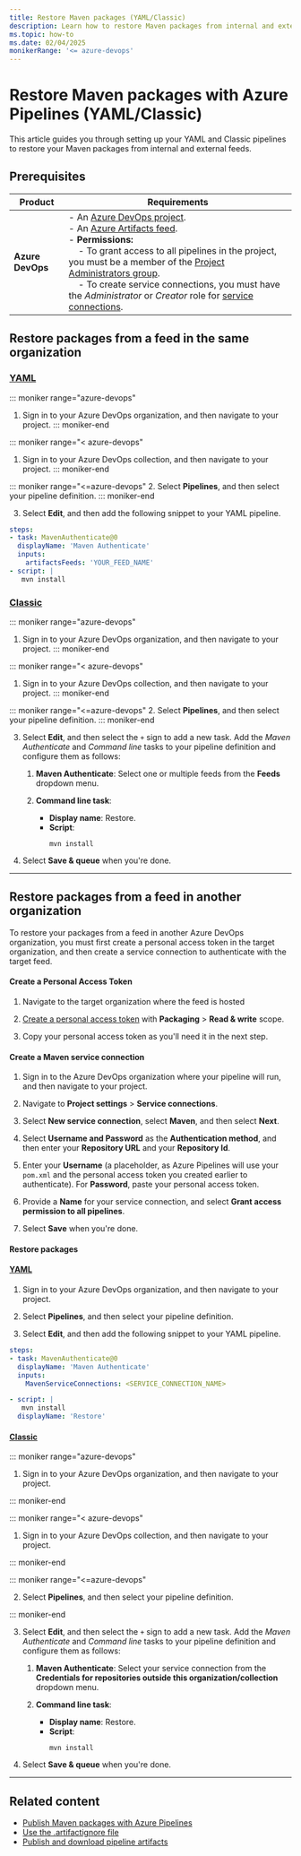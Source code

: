 ```yaml
---
title: Restore Maven packages (YAML/Classic)
description: Learn how to restore Maven packages from internal and external feed using Azure Pipelines.
ms.topic: how-to
ms.date: 02/04/2025
monikerRange: '<= azure-devops'
---
```


# Restore Maven packages with Azure Pipelines (YAML/Classic)

This article guides you through setting up your YAML and Classic pipelines to restore your Maven packages from internal and external feeds.

## Prerequisites

|    **Product**     |   **Requirements**  |
|--------------------|---------------------|
|  **Azure DevOps**  | - An [Azure DevOps project](../../organizations/projects/create-project.md).<br> - An [Azure Artifacts feed](../../artifacts/get-started-maven.md#create-a-feed).<br> - **Permissions:**<br>   &nbsp;&nbsp;&nbsp;&nbsp;- To grant access to all pipelines in the project, you must be a member of the [Project Administrators group](../../organizations/security/change-project-level-permissions.md).<br>   &nbsp;&nbsp;&nbsp;&nbsp;- To create service connections, you must have the *Administrator* or *Creator* role for [service connections](../library/add-resource-protection.md). |

## Restore packages from a feed in the same organization

### [YAML](#tab/yaml/)

::: moniker range="azure-devops"
1. Sign in to your Azure DevOps organization, and then navigate to your project.
::: moniker-end

::: moniker range="< azure-devops"
1. Sign in to your Azure DevOps collection, and then navigate to your project.
::: moniker-end

::: moniker range="<=azure-devops"
2. Select **Pipelines**, and then select your pipeline definition. 
::: moniker-end

3. Select **Edit**, and then add the following snippet to your YAML pipeline.

```yml
steps:
- task: MavenAuthenticate@0
  displayName: 'Maven Authenticate'
  inputs:
    artifactsFeeds: 'YOUR_FEED_NAME'
- script: |
   mvn install
```

### [Classic](#tab/classic/)

::: moniker range="azure-devops"
1. Sign in to your Azure DevOps organization, and then navigate to your project.
::: moniker-end

::: moniker range="< azure-devops"
1. Sign in to your Azure DevOps collection, and then navigate to your project.
::: moniker-end

::: moniker range="<=azure-devops"
2. Select **Pipelines**, and then select your pipeline definition. 
::: moniker-end

3. Select **Edit**, and then select the `+` sign to add a new task. Add the *Maven Authenticate* and *Command line* tasks to your pipeline definition and configure them as follows:

    1. **Maven Authenticate**: Select one or multiple feeds from the **Feeds** dropdown menu.

    1. **Command line task**:
        - **Display name**: Restore.
        - **Script**: 
            ```
            mvn install
            ```

4. Select **Save & queue** when you're done.   

---

## Restore packages from a feed in another organization

To restore your packages from a feed in another Azure DevOps organization, you must first create a personal access token in the target organization, and then create a service connection to authenticate with the target feed.

#### Create a Personal Access Token 

1. Navigate to the target organization where the feed is hosted

1. [Create a personal access token](../../organizations/accounts/use-personal-access-tokens-to-authenticate.md) with **Packaging** > **Read & write** scope.

1. Copy your personal access token as you'll need it in the next step.

#### Create a Maven service connection

1. Sign in to the Azure DevOps organization where your pipeline will run, and then navigate to your project.

1. Navigate to **Project settings** > **Service connections**. 

1. Select **New service connection**, select **Maven**, and then select **Next**. 

1. Select **Username and Password** as the **Authentication method**, and then enter your **Repository URL** and your **Repository Id**.

1. Enter your **Username** (a placeholder, as Azure Pipelines will use your `pom.xml` and the personal access token you created earlier to authenticate). For **Password**, paste your personal access token. 

1. Provide a **Name** for your service connection, and select **Grant access permission to all pipelines**.

1. Select **Save** when you're done.

#### Restore packages

#### [YAML](#tab/yaml/)

1. Sign in to your Azure DevOps organization, and then navigate to your project.

1. Select **Pipelines**, and then select your pipeline definition.

1. Select **Edit**, and then add the following snippet to your YAML pipeline.

```yaml
steps:
- task: MavenAuthenticate@0
  displayName: 'Maven Authenticate'
  inputs:
    MavenServiceConnections: <SERVICE_CONNECTION_NAME> 

- script: |
   mvn install
  displayName: 'Restore'
```

#### [Classic](#tab/classic/)

::: moniker range="azure-devops"

1. Sign in to your Azure DevOps organization, and then navigate to your project.

::: moniker-end

::: moniker range="< azure-devops"

1. Sign in to your Azure DevOps collection, and then navigate to your project.

::: moniker-end

::: moniker range="<=azure-devops"

2. Select **Pipelines**, and then select your pipeline definition. 

::: moniker-end

3. Select **Edit**, and then select the `+` sign to add a new task. Add the *Maven Authenticate* and *Command line* tasks to your pipeline definition and configure them as follows:

    1. **Maven Authenticate**: Select your service connection from the **Credentials for repositories outside this organization/collection** dropdown menu.

    1. **Command line task**:
        - **Display name**: Restore.
        - **Script**: 
            ```
            mvn install
            ```

4. Select **Save & queue** when you're done.

---

## Related content

- [Publish Maven packages with Azure Pipelines](../artifacts/publish-maven-artifacts.md)
- [Use the .artifactignore file](../../artifacts/reference/artifactignore.md)
- [Publish and download pipeline artifacts](../artifacts/pipeline-artifacts.md)